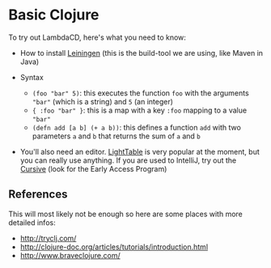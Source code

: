 # Basic Clojure

To try out LambdaCD, here's what you need to know:

* How to install [Leiningen](http://leiningen.org/#install) (this is the build-tool we are using, like Maven in Java)
* Syntax
  * `(foo "bar" 5)`: this executes the function `foo` with the arguments `"bar"` (which is a string) and `5` (an integer)
  * `{ :foo "bar" }`: this is a map with a key `:foo` mapping to a value `"bar"`
  * `(defn add [a b] (+ a b))`: this defines a function `add` with two parameters `a` and `b` that returns the sum of `a` and `b`

* You'll also need an editor. [LightTable](http://www.lighttable.com/) is very popular at the moment, but you can really use anything. If you are used to IntelliJ, try out the [Cursive](https://cursiveclojure.com/) (look for the Early Access Program)

## References

This will most likely not be enough so here are some places with more detailed infos:

* http://tryclj.com/
* http://clojure-doc.org/articles/tutorials/introduction.html
* http://www.braveclojure.com/
